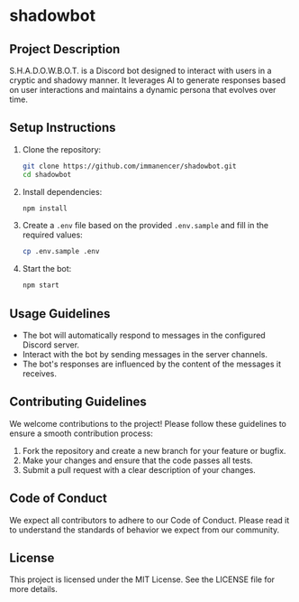 # shadowbot

## Project Description

S.H.A.D.O.W.B.O.T. is a Discord bot designed to interact with users in a cryptic and shadowy manner. It leverages AI to generate responses based on user interactions and maintains a dynamic persona that evolves over time.

## Setup Instructions

1. Clone the repository:
   ```sh
   git clone https://github.com/immanencer/shadowbot.git
   cd shadowbot
   ```

2. Install dependencies:
   ```sh
   npm install
   ```

3. Create a `.env` file based on the provided `.env.sample` and fill in the required values:
   ```sh
   cp .env.sample .env
   ```

4. Start the bot:
   ```sh
   npm start
   ```

## Usage Guidelines

- The bot will automatically respond to messages in the configured Discord server.
- Interact with the bot by sending messages in the server channels.
- The bot's responses are influenced by the content of the messages it receives.

## Contributing Guidelines

We welcome contributions to the project! Please follow these guidelines to ensure a smooth contribution process:

1. Fork the repository and create a new branch for your feature or bugfix.
2. Make your changes and ensure that the code passes all tests.
3. Submit a pull request with a clear description of your changes.

## Code of Conduct

We expect all contributors to adhere to our Code of Conduct. Please read it to understand the standards of behavior we expect from our community.

## License

This project is licensed under the MIT License. See the LICENSE file for more details.
